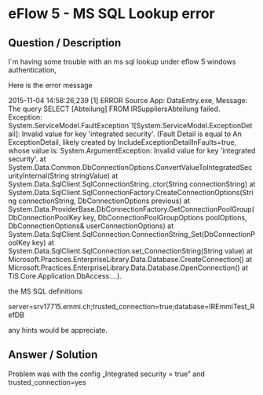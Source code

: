 # **eFlow 5 - MS SQL Lookup error** #

## **Question / Description** ##

I´m having some trouble with an ms sql lookup under eflow 5 windows authentication,

Here is the error message

2015-11-04 14:58:26,239 [1] ERROR Source App: DataEntry.exe, Message: The query SELECT [Abteilung] FROM IRSuppliersAbteilung failed. Exception: System.ServiceModel.FaultException`1[System.ServiceModel.ExceptionDetail]: Invalid value for key 'integrated security'. (Fault Detail is equal to An ExceptionDetail, likely created by IncludeExceptionDetailInFaults=true, whose value is:
System.ArgumentException: Invalid value for key 'integrated security'.
   at System.Data.Common.DbConnectionOptions.ConvertValueToIntegratedSecurityInternal(String stringValue)
   at System.Data.SqlClient.SqlConnectionString..ctor(String connectionString)
   at System.Data.SqlClient.SqlConnectionFactory.CreateConnectionOptions(String connectionString, DbConnectionOptions previous)
   at System.Data.ProviderBase.DbConnectionFactory.GetConnectionPoolGroup(DbConnectionPoolKey key, DbConnectionPoolGroupOptions poolOptions, DbConnectionOptions& userConnectionOptions)
   at System.Data.SqlClient.SqlConnection.ConnectionString_Set(DbConnectionPoolKey key)
   at System.Data.SqlClient.SqlConnection.set_ConnectionString(String value)
   at Microsoft.Practices.EnterpriseLibrary.Data.Database.CreateConnection()
   at Microsoft.Practices.EnterpriseLibrary.Data.Database.OpenConnection()
   at TiS.Core.Application.DbAccess....).

the MS SQL definitions

server=srv17715.emmi.ch;trusted_connection=true;database=IREmmiTest_RefDB

any hints would be appreciate.


## **Answer / Solution** ##

Problem was with the config „Integrated security = true” and trusted_connection=yes






